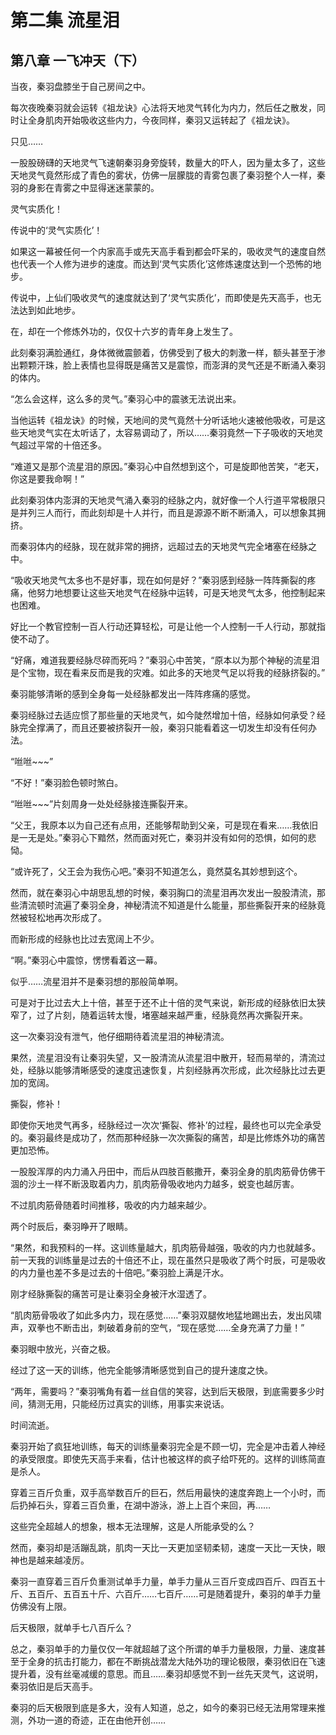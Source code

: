 # 第二集 流星泪

## 第八章 一飞冲天（下）

当夜，秦羽盘膝坐于自己房间之中。

每次夜晚秦羽就会运转《祖龙诀》心法将天地灵气转化为内力，然后任之散发，同时让全身肌肉开始吸收这些内力，今夜同样，秦羽又运转起了《祖龙诀》。

只见……

一股股磅礴的天地灵气飞速朝秦羽身旁旋转，数量大的吓人，因为量太多了，这些天地灵气竟然形成了青色的雾状，仿佛一层朦胧的青雾包裹了秦羽整个人一样，秦羽的身影在青雾之中显得迷迷蒙蒙的。

灵气实质化！

传说中的‘灵气实质化’！

如果这一幕被任何一个内家高手或先天高手看到都会吓呆的，吸收灵气的速度自然也代表一个人修为进步的速度。而达到‘灵气实质化’这修炼速度达到一个恐怖的地步。

传说中，上仙们吸收灵气的速度就达到了‘灵气实质化’，而即使是先天高手，也无法达到如此地步。

在，却在一个修炼外功的，仅仅十六岁的青年身上发生了。

此刻秦羽满脸通红，身体微微震颤着，仿佛受到了极大的刺激一样，额头甚至于渗出颗颗汗珠，脸上表情也显得既是痛苦又是震惊，而澎湃的灵气还是不断涌入秦羽的体内。

“怎么会这样，这么多的灵气。”秦羽心中的震骇无法说出来。

当他运转《祖龙诀》的时候，天地间的灵气竟然十分听话地火速被他吸收，可是这些天地灵气实在太听话了，太容易调动了，所以……秦羽竟然一下子吸收的天地灵气超过平常的十倍还多。

“难道又是那个流星泪的原因。”秦羽心中自然想到这个，可是旋即他苦笑，“老天，你这是要我命啊！”

此刻秦羽体内澎湃的天地灵气涌入秦羽的经脉之内，就好像一个人行道平常极限只是并列三人而行，而此刻却是十人并行，而且是源源不断不断涌入，可以想象其拥挤。

而秦羽体内的经脉，现在就非常的拥挤，远超过去的天地灵气完全堵塞在经脉之中。

“吸收天地灵气太多也不是好事，现在如何是好？”秦羽感到经脉一阵阵撕裂的疼痛，他努力地想要让这些天地灵气在经脉中运转，可是天地灵气太多，他控制起来也困难。

好比一个教官控制一百人行动还算轻松，可是让他一个人控制一千人行动，那就指使不动了。

“好痛，难道我要经脉尽碎而死吗？”秦羽心中苦笑，“原本以为那个神秘的流星泪是个宝物，现在看来反而是我的灾难。如此多的天地灵气足以将我的经脉挤裂的。”

秦羽能够清晰的感到全身每一处经脉都发出一阵阵疼痛的感觉。

秦羽经脉过去适应惯了那些量的天地灵气，如今陡然增加十倍，经脉如何承受？经脉完全撑满了，而且还要被挤裂开一般，秦羽只能看着这一切发生却没有任何办法。

“咝咝~~~”

“不好！”秦羽脸色顿时煞白。

“咝咝~~~”片刻周身一处处经脉接连撕裂开来。

“父王，我原本以为自己还有点用，还能够帮助到父亲，可是现在看来……我依旧是一无是处。”秦羽心下黯然，然而面对死亡，秦羽并没有如何的恐惧，如何的悲恸。

“或许死了，父王会为我伤心吧。”秦羽不知道怎么，竟然莫名其妙想到这个。

然而，就在秦羽心中胡思乱想的时候，秦羽胸口的流星泪再次发出一股股清流，那些清流顿时流遍了秦羽全身，神秘清流不知道是什么能量，那些撕裂开来的经脉竟然被轻松地再次形成了。

而新形成的经脉也比过去宽阔上不少。

“啊。”秦羽心中震惊，愣愣看着这一幕。

似乎……流星泪并不是秦羽想的那般简单啊。

可是对于比过去大上十倍，甚至于还不止十倍的灵气来说，新形成的经脉依旧太狭窄了，过了片刻，随着运转太慢，堵塞越来越严重，经脉竟然再次撕裂开来。

这一次秦羽没有泄气，他仔细期待着流星泪的神秘清流。

果然，流星泪没有让秦羽失望，又一股清流从流星泪中散开，轻而易举的，清流过处，经脉以能够清晰感受的速度迅速恢复，片刻经脉再次形成，此次经脉比过去更加的宽阔。

撕裂，修补！

即使你天地灵气再多，经脉经过一次次‘撕裂、修补’的过程，最终也可以完全承受的。秦羽最终是成功了，然而那种经脉一次次撕裂的痛苦，却是比修炼外功的痛苦更加恐怖。

一股股浑厚的内力涌入丹田中，而后从四肢百骸撒开，秦羽全身的肌肉筋骨仿佛干涸的沙土一样不断汲取着内力，肌肉筋骨吸收地内力越多，蜕变也越厉害。

不过肌肉筋骨随着时间推移，吸收的内力越来越少。

两个时辰后，秦羽睁开了眼睛。

“果然，和我预料的一样。这训练量越大，肌肉筋骨越强，吸收的内力也就越多。前一天我的训练量是过去的十倍还不止，现在虽然只是吸收了两个时辰，可是吸收的内力量也差不多是过去的十倍吧。”秦羽脸上满是汗水。

刚才经脉撕裂的痛苦可是让秦羽全身被汗水湿透了。

“肌肉筋骨吸收了如此多内力，现在感觉……”秦羽双腿攸地猛地踢出去，发出风啸声，双拳也不断击出，刺破着身前的空气，“现在感觉……全身充满了力量！”

秦羽眼中放光，兴奋之极。

经过了这一天的训练，他完全能够清晰感觉到自己的提升速度之快。

“两年，需要吗？”秦羽嘴角有着一丝自信的笑容，达到后天极限，到底需要多少时间，猜测无用，只能经历过真实的训练，用事实来说话。

时间流逝。

秦羽开始了疯狂地训练，每天的训练量秦羽完全是不顾一切，完全是冲击着人神经的承受限度。即使先天高手来看，估计也被这样的疯子给吓死的。这样的训练简直是杀人。

穿着三百斤负重，双手高举数百斤的巨石，然后用最快的速度奔跑上一个小时，而后扔掉石头，穿着三百负重，在湖中游泳，游上上百个来回，再……

这些完全超越人的想象，根本无法理解，这是人所能承受的么？

然而，秦羽却是活蹦乱跳，肌肉一天比一天更加坚韧柔韧，速度一天比一天快，眼神也是越来越凌厉。

秦羽一直穿着三百斤负重测试单手力量，单手力量从三百斤变成四百斤、四百五十斤、五百斤、五百五十斤、六百斤……七百斤……可是随着提升，秦羽的单手力量仿佛没有上限。

后天极限，就单手七八百斤么？

总之，秦羽单手的力量仅仅一年就超越了这个所谓的单手力量极限，力量、速度甚至于全身的抗击打能力，都在不断挑战潜龙大陆外功的理论极限，秦羽依旧在飞速提升着，没有丝毫减缓的意思。而且……秦羽却感觉不到一丝先天灵气，这说明，秦羽依旧是后天高手。

秦羽的后天极限到底是多大，没有人知道，总之，如今的秦羽已经无法用常理来推测，外功一道的奇迹，正在由他开创……
